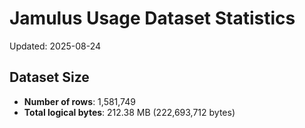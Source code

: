 # Jamulus Usage Dataset Statistics

Updated: 2025-08-24

## Dataset Size
- **Number of rows**: 1,581,749
- **Total logical bytes**: 212.38 MB (222,693,712 bytes)
